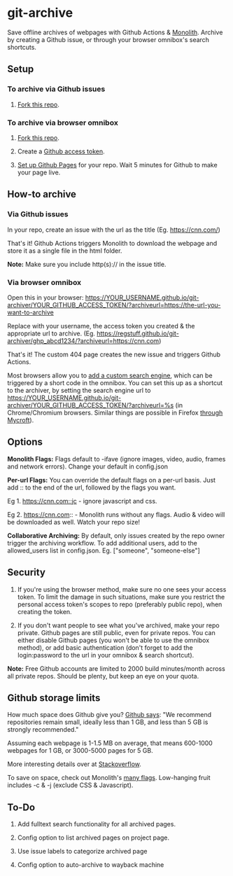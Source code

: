 # git-archive
Save offline archives of webpages with Github Actions & [Monolith](https://github.com/Y2Z/monolith). Archive by creating a Github issue, or through your browser omnibox's search shortcuts.

## Setup
### To archive via Github issues
1. [Fork this repo](https://github.com/regstuff/git-archiver/fork). 

### To archive via browser omnibox
1. [Fork this repo](https://github.com/regstuff/git-archiver/fork). 

2. Create a [Github access token](https://docs.github.com/en/authentication/keeping-your-account-and-data-secure/creating-a-personal-access-token).

3. [Set up Github Pages](https://docs.github.com/en/pages/getting-started-with-github-pages/creating-a-github-pages-site#creating-your-site) for your repo. Wait 5 minutes for Github to make your page live. 

## How-to archive
### Via Github issues
In your repo, create an issue with the url as the title (Eg. https://cnn.com/)

That's it! Github Actions triggers Monolith to download the webpage and store it as a single file in the html folder.

**Note:** Make sure you include http(s):// in the issue title.

### Via browser omnibox 
Open this in your browser: https://YOUR_USERNAME.github.io/git-archiver/YOUR_GITHUB_ACCESS_TOKEN/?archiveurl=https://the-url-you-want-to-archive

Replace with your username, the access token you created & the appropriate url to archive. (Eg. https://regstuff.github.io/git-archiver/ghp_abcd1234/?archiveurl=https://cnn.com)

That's it! The custom 404 page creates the new issue and triggers Github Actions.

Most browsers allow you to [add a custom search engine](https://support.google.com/chrome/answer/95426?hl=en), which can be triggered by a short code in the omnibox. You can set this up as a shortcut to the archiver, by setting the search engine url to https://YOUR_USERNAME.github.io/git-archiver/YOUR_GITHUB_ACCESS_TOKEN/?archiveurl=%s (in Chrome/Chromium browsers. Similar things are possible in Firefox [through Mycroft](https://support.mozilla.org/en-US/kb/add-or-remove-search-engine-firefox#w_mycroft-project-search-engine-plugins)).

## Options
**Monolith Flags:** Flags default to -ifave (ignore images, video, audio, frames and network errors). Change your default in config.json

**Per-url Flags:** You can override the default flags on a per-url basis. Just add :: to the end of the url, followed by the flags you want. 

   Eg 1. https://cnn.com::jc - ignore javascript and css.

   Eg 2. https://cnn.com:: - Monolith runs without any flags. Audio & video will be downloaded as well. Watch your repo size!

**Collaborative Archiving:** By default, only issues created by the repo owner trigger the archiving workflow. To add additional users, add to the allowed_users list in config.json. Eg. ["someone", "someone-else"]

## Security
1. If you're using the browser method, make sure no one sees your access token. To limit the damage in such situations, make sure you restrict the personal access token's scopes to repo (preferably public repo), when creating the token.

2. If you don't want people to see what you've archived, make your repo private. Github pages are still public, even for private repos. You can either disable Github pages (you won't be able to use the omnibox method), or add basic authentication (don't forget to add the login:password to the url in your omnibox & search shortcut).

**Note:** Free Github accounts are limited to 2000 build minutes/month across all private repos. Should be plenty, but keep an eye on your quota.

## Github storage limits
How much space does Github give you? [Github says](https://docs.github.com/en/repositories/working-with-files/managing-large-files/about-large-files-on-github#repository-size-limits): "We recommend repositories remain small, ideally less than 1 GB, and less than 5 GB is strongly recommended."

Assuming each webpage is 1-1.5 MB on average, that means 600-1000 webpages for 1 GB, or 3000-5000 pages for 5 GB.

More interesting details over at [Stackoverflow](https://stackoverflow.com/a/59479166/3016570).
   
To save on space, check out Monolith's [many flags](https://github.com/Y2Z/monolith#options). Low-hanging fruit includes -c & -j (exclude CSS & Javascript). 

## To-Do
1. Add fulltext search functionality for all archived pages.

2. Config option to list archived pages on project page.

3. Use issue labels to categorize archived page

4. Config option to auto-archive to wayback machine
